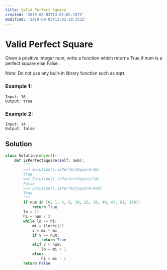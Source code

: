```yaml
---
title: Valid Perfect Square
created: '2019-08-03T13:02:02.157Z'
modified: '2019-08-03T13:02:18.333Z'
---
```


# Valid Perfect Square

Given a positive integer num, write a function which returns True if num is a perfect square else False.

Note: Do not use any built-in library function such as sqrt.

### Example 1:

```
Input: 16
Output: true
```

### Example 2:

```
Input: 14
Output: false
```

## Solution

```python
class Solution(object):
    def isPerfectSquare(self, num):
        """
        >>> Solution().isPerfectSquare(16)
        True
        >>> Solution().isPerfectSquare(14)
        False
        >>> Solution().isPerfectSquare(900)
        True
        """
        if num in [0, 1, 4, 9, 16, 25, 36, 49, 64, 81, 100]:
            return True
        lo = 11
        hi = num / 2
        while lo <= hi:
            mi = (lo+hi)/2
            v = mi * mi
            if v == num:
                return True
            elif v < num:
                lo = mi + 1
            else:
                hi = mi - 1
        return False
```

